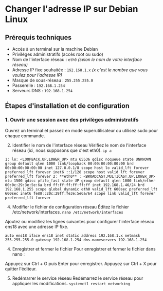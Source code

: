 # Changer l'adresse IP sur Debian Linux

## Prérequis techniques

- Accès à un terminal sur la machine Debian
- Privilèges administratifs (accès root ou sudo)
- Nom de l'interface réseau : `eth0` *(selon le nom de votre interface réseau)*
- Adresse IP fixe souhaitée : `192.168.1.x` *(x c'est le nombre que vous voulez pour l'adresse IP)*
- Masque de sous-réseau : `255.255.255.0`
- Passerelle : `192.168.1.254`
- Serveurs DNS : `192.168.1.254`

## Étapes d'installation et de configuration

### 1. Ouvrir une session avec des privilèges administratifs

Ouvrez un terminal et passez en mode superutilisateur ou utilisez sudo pour chaque commande.

2. Identifier le nom de l'interface réseau
Vérifiez le nom de l'interface réseau (ici, nous supposons que c'est eth0).
`ip a`

`1: lo: <LOOPBACK,UP,LOWER_UP> mtu 65536 qdisc noqueue state UNKNOWN group default qlen 1000
    link/loopback 00:00:00:00:00:00 brd 00:00:00:00:00:00
    inet 127.0.0.1/8 scope host lo
       valid_lft forever preferred_lft forever
    inet6 ::1/128 scope host
       valid_lft forever preferred_lft forever
2: **eth0** : <BROADCAST,MULTICAST,UP,LOWER_UP> mtu 1500 qdisc pfifo_fast state UP group default qlen 1000
    link/ether 00:0c:29:3e:5e:6a brd ff:ff:ff:ff:ff:ff
    inet 192.168.1.46/24 brd 192.168.1.255 scope global dynamic eth0
       valid_lft 600sec preferred_lft 600sec
    inet6 fe80::20c:29ff:fe3e:5e6a/64 scope link
       valid_lft forever preferred_lft forever`

4. Modifier le fichier de configuration réseau
Éditez le fichier /etc/network/interfaces.
`nano /etc/network/interfaces`

Ajoutez ou modifiez les lignes suivantes pour configurer l'interface réseau ens18 avec une adresse IP fixe.

`auto ens18
iface ens18 inet static
    address 192.168.1.x
    netmask 255.255.255.0
    gateway 192.168.1.254
    dns-nameservers 192.168.1.254`

4. Enregistrer et fermer le fichier
Pour enregistrer et fermer le fichier dans nano :

Appuyez sur Ctrl + O puis Enter pour enregistrer.
Appuyez sur Ctrl + X pour quitter l'éditeur.

5. Redémarrer le service réseau
Redémarrez le service réseau pour appliquer les modifications.
`systemctl restart networking`
